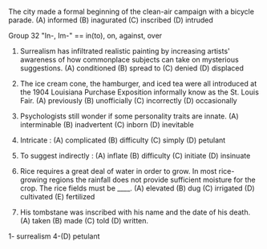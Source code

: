 The city made a formal beginning of the clean-air campaign with a bicycle parade. 
(A) informed    (B) inagurated    (C) inscribed   (D) intruded


Group 32 "In-, Im-" == in(to), on, against, over


1. Surrealism has infiltrated realistic painting by increasing artists' awareness of how commonplace subjects can take on mysterious suggestions.
(A) conditioned   (B) spread to     (C) denied    (D) displaced

2. The ice cream cone, the hamburger, and iced tea were all introduced at the 1904 Louisiana Purchase Exposition informally know as the St. Louis Fair.
(A) previously    (B) unofficially    (C) incorrectly   (D) occasionally

3. Psychologists still wonder if some personality traits are innate.
(A) interminable    (B) inadvertent   (C) inborn    (D) inevitable

4. Intricate : 
(A) complicated   (B) difficulty    (C) simply    (D) petulant

5. To suggest indirectly : 
(A) inflate   (B) difficulty    (C) initiate    (D) insinuate

6. Rice requires a great deal of water in order to grow. In most rice-growing regions the rainfall does not provide sufficient moisture for the crop. The rice fields must be ____.
(A) elevated    (B) dug   (C) irrigated   (D) cultivated    (E) fertilized

7. His tombstane was inscribed with his name and the date of his death.
(A) taken   (B) made    (C) told    (D) written.

1-    surrealism
4-(D) petulant
